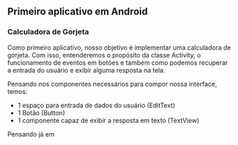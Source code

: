 ## Primeiro aplicativo em Android

### Calculadora de Gorjeta

Como primeiro aplicativo, nosso objetivo é implementar uma calculadora de gorjeta. Com isso, entenderemos o propósito da classe Activity, o funcionamento de eventos em botões e também como podemos recuperar a entrada do usuário e exibir alguma resposta na tela.

Pensando nos componentes necessários para compor nossa interface, temos:

* 1 espaço para entrada de dados do usuário (EditText)
* 1 Botão (Button)
* 1 componente capaz de exibir a resposta em texto (TextView)


Pensando já em

<!--stackedit_data:
eyJoaXN0b3J5IjpbMTExMzEyODI3MF19
-->